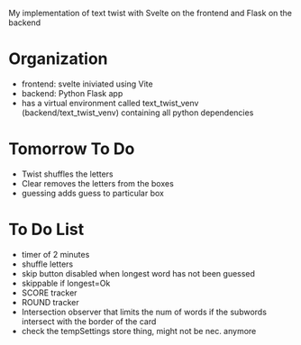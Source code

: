 My implementation of text twist with Svelte on the frontend and Flask on the backend

# Organization

- frontend: svelte iniviated using Vite
- backend: Python Flask app
- has a virtual environment called text_twist_venv (backend/text_twist_venv) containing all python dependencies

# Tomorrow To Do

- Twist shuffles the letters
- Clear removes the letters from the boxes
- guessing adds guess to particular box

# To Do List

- timer of 2 minutes
- shuffle letters
- skip button disabled when longest word has not been guessed
- skippable if longest=Ok
- SCORE tracker
- ROUND tracker
- Intersection observer that limits the num of words if the subwords intersect with the border of the card
- check the tempSettings store thing, might not be nec. anymore
